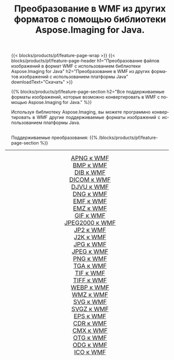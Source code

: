 ﻿---
title: Преобразование в WMF из других форматов с помощью библиотеки Aspose.Imaging for Java. 
weight: 3920
url: /ru/java/conversion/to/wmf 
lang: ru
langdirlevel: 2
locales: zh-hans,ja,it,ru,de,es,fr,nl,id,lt,pl,pt,vi,tr,ko,zh-hant,ar,hi,th,sv,cs,uk,he
description: Используя Aspose.Imaging, вы можете конвертировать в WMF другие форматы с помощью Java.
---

{{< blocks/products/pf/feature-page-wrap >}}
{{< blocks/products/pf/feature-page-header h1="Преобразование файлов изображений в формат WMF с использованием библиотеки Aspose.Imaging for Java" h2="Преобразование в WMF из других форматов изображений с использованием платформы Java" downloadText="Скачать" >}}


{{% blocks/products/pf/feature-page-section  h2="Все поддерживаемые форматы изображений, которые возможно конвертировать в WMF с помощью Aspose.Imaging for Java." %}}
<p align=justify>Используя библиотеку Aspose.Imaging, вы можете программно конвертировать в WMF другие поддерживаемые форматы изображений с использованием платформы Java.</p>
<br/>
Поддерживаемые преобразования:
{{% /blocks/products/pf/feature-page-section %}}
<div class="container-fluid productfamilypage bg-gray">
    <div class="convertypes bg-gray agp-content section">
        <div class="container">
		<hr style="margin-left:-20px;"/>
		<div class="row other-converters" style="gap: 10px;font-size: 19px;text-align:center;">
		    <div class='col-md-2 other-converter remove-lp remove-rp'><a href="/imaging/ru/java/conversion/apng-to-wmf" style="padding:15px;">APNG к WMF</a></div>
<div class='col-md-2 other-converter remove-lp remove-rp'><a href="/imaging/ru/java/conversion/bmp-to-wmf" style="padding:15px;">BMP к WMF</a></div>
<div class='col-md-2 other-converter remove-lp remove-rp'><a href="/imaging/ru/java/conversion/dib-to-wmf" style="padding:15px;">DIB к WMF</a></div>
<div class='col-md-2 other-converter remove-lp remove-rp'><a href="/imaging/ru/java/conversion/dicom-to-wmf" style="padding:15px;">DICOM к WMF</a></div>
<div class='col-md-2 other-converter remove-lp remove-rp'><a href="/imaging/ru/java/conversion/djvu-to-wmf" style="padding:15px;">DJVU к WMF</a></div>
<div class='col-md-2 other-converter remove-lp remove-rp'><a href="/imaging/ru/java/conversion/dng-to-wmf" style="padding:15px;">DNG к WMF</a></div>
<div class='col-md-2 other-converter remove-lp remove-rp'><a href="/imaging/ru/java/conversion/emf-to-wmf" style="padding:15px;">EMF к WMF</a></div>
<div class='col-md-2 other-converter remove-lp remove-rp'><a href="/imaging/ru/java/conversion/emz-to-wmf" style="padding:15px;">EMZ к WMF</a></div>
<div class='col-md-2 other-converter remove-lp remove-rp'><a href="/imaging/ru/java/conversion/gif-to-wmf" style="padding:15px;">GIF к WMF</a></div>
<div class='col-md-2 other-converter remove-lp remove-rp'><a href="/imaging/ru/java/conversion/jpeg2000-to-wmf" style="padding:15px;">JPEG2000 к WMF</a></div>
<div class='col-md-2 other-converter remove-lp remove-rp'><a href="/imaging/ru/java/conversion/jp2-to-wmf" style="padding:15px;">JP2 к WMF</a></div>
<div class='col-md-2 other-converter remove-lp remove-rp'><a href="/imaging/ru/java/conversion/j2k-to-wmf" style="padding:15px;">J2K к WMF</a></div>
<div class='col-md-2 other-converter remove-lp remove-rp'><a href="/imaging/ru/java/conversion/jpg-to-wmf" style="padding:15px;">JPG к WMF</a></div>
<div class='col-md-2 other-converter remove-lp remove-rp'><a href="/imaging/ru/java/conversion/jpeg-to-wmf" style="padding:15px;">JPEG к WMF</a></div>
<div class='col-md-2 other-converter remove-lp remove-rp'><a href="/imaging/ru/java/conversion/png-to-wmf" style="padding:15px;">PNG к WMF</a></div>
<div class='col-md-2 other-converter remove-lp remove-rp'><a href="/imaging/ru/java/conversion/tga-to-wmf" style="padding:15px;">TGA к WMF</a></div>
<div class='col-md-2 other-converter remove-lp remove-rp'><a href="/imaging/ru/java/conversion/tif-to-wmf" style="padding:15px;">TIF к WMF</a></div>
<div class='col-md-2 other-converter remove-lp remove-rp'><a href="/imaging/ru/java/conversion/tiff-to-wmf" style="padding:15px;">TIFF к WMF</a></div>
<div class='col-md-2 other-converter remove-lp remove-rp'><a href="/imaging/ru/java/conversion/webp-to-wmf" style="padding:15px;">WEBP к WMF</a></div>
<div class='col-md-2 other-converter remove-lp remove-rp'><a href="/imaging/ru/java/conversion/wmz-to-wmf" style="padding:15px;">WMZ к WMF</a></div>
<div class='col-md-2 other-converter remove-lp remove-rp'><a href="/imaging/ru/java/conversion/svg-to-wmf" style="padding:15px;">SVG к WMF</a></div>
<div class='col-md-2 other-converter remove-lp remove-rp'><a href="/imaging/ru/java/conversion/svgz-to-wmf" style="padding:15px;">SVGZ к WMF</a></div>
<div class='col-md-2 other-converter remove-lp remove-rp'><a href="/imaging/ru/java/conversion/eps-to-wmf" style="padding:15px;">EPS к WMF</a></div>
<div class='col-md-2 other-converter remove-lp remove-rp'><a href="/imaging/ru/java/conversion/cdr-to-wmf" style="padding:15px;">CDR к WMF</a></div>
<div class='col-md-2 other-converter remove-lp remove-rp'><a href="/imaging/ru/java/conversion/cmx-to-wmf" style="padding:15px;">CMX к WMF</a></div>
<div class='col-md-2 other-converter remove-lp remove-rp'><a href="/imaging/ru/java/conversion/otg-to-wmf" style="padding:15px;">OTG к WMF</a></div>
<div class='col-md-2 other-converter remove-lp remove-rp'><a href="/imaging/ru/java/conversion/odg-to-wmf" style="padding:15px;">ODG к WMF</a></div>
<div class='col-md-2 other-converter remove-lp remove-rp'><a href="/imaging/ru/java/conversion/ico-to-wmf" style="padding:15px;">ICO к WMF</a></div>
                </div>
        </div>
    </div>
</div>
<br/>


